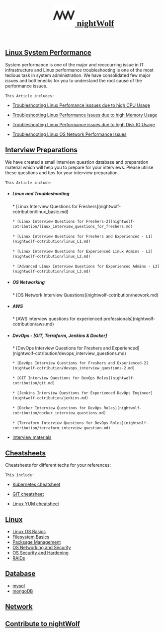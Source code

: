 [<h1 style="text-align: center;font-family: cursive;"><img src="img/favi.png" height="70" /> nightWolf </h1>](index.md)
<br/>

## [Linux System Performance](nightwolf-cotribution/performance.md)

  System performance is one of the major and reoccurring issue in IT infrastructure and Linux performance troubleshooting is one of the most tedious task in system administration. 
  We have consolidated few major issues and bottlenecks for you to understand the root cause of the performance issues.

`This Article includes:`

* [Troubleshooting Linux Perfomance isssues due to high CPU Usage](nightwolf-cotribution/performance.md#troubleshooting-linux-perfomance-isssue-happening-due-to-high-cpu-usage)

* [Troubleshooting Linux Performance issues due to high Memory Usage](nightwolf-cotribution/performance.md#troubleshooting-linux-performance-issue-happening-due-to-high-memory-usage)

* [Troubleshooting Linux Performance issues due to high Disk IO Usage](nightwolf-cotribution/performance.md#troubleshooting-linux-performance-issue-happening-due-to-high-disk-io-usage)

* [Troubleshooting Linux OS Network Performance Issues](nightwolf-cotribution/performance.md#troubleshooting-linux-os-network-performance-issues)


## [Interview Preparations](interview.md)

 We have created a small interview question database and preparation material which will help you to prepare for your interviews. 
 Please utilise these questions and tips for your interview preparation.

`This Article include:`

* <h5> Linux and Troubleshooting </h5>
      * [Linux Interview Questions for Freshers](nightwolf-cotribution/linux_basic.md)

      * [Linux Interview Questions for Freshers-2](nightwolf-cotribution/linux_interview_questions_for_freshers.md)

      * [Linux Interview Questions for Freshers and Experienced - L1](nightwolf-cotribution/linux_L1.md)

      * [Linux Interview Questions for Experienced Linux Admins - L2](nightwolf-cotribution/linux_L2.md)

      * [Advanced Linux Interview Questions for Experienced Admins - L3](nightwolf-cotribution/linux_L3.md)

* <h5> OS Networking </h5>
      * [OS Network Interview Questions](nightwolf-cotribution/network.md)

* <h5> AWS </h5>
      * [AWS interview questions for experienced professionals](nightwolf-cotribution/aws.md)

* <h5> DevOps - [GIT, Terraform, Jenkins & Docker] </h5>
      * [DevOps Interview Questions for Freshers and Experienced](nightwolf-cotribution/devops_interview_questions.md)

      * [DevOps Interview Questions for Freshers and Experienced-2](nightwolf-cotribution/devops_interview_questions-2.md)

      * [GIT Interview Questions for DevOps Roles](nightwolf-cotribution/git.md)

      * [Jenkins Interview Questions for Experienced DevOps Engineer](nightwolf-cotribution/jenkins.md)

      * [Docker Interview Questions for DevOps Roles](nightwolf-cotribution/docker_interview_questions.md)

      * [Terraform Interview Questions for DevOps Roles](nightwolf-cotribution/terraform_interview_question.md)

* [Interview materials](reference.md) 


## [Cheatsheets](cheatsheet.md)
 
 Cheatsheets for different techs for your references: 

`This include:`

* [Kubernetes cheatsheet](nightwolf-cotribution/kubernetes_cheatsheet.md)

* [GIT cheatsheet](nightwolf-cotribution/git_cheatsheet.md)

* [Linux YUM cheatsheet](nightwolf-cotribution/yum_cheatsheet.pdf)


## [Linux]()

* [Linux OS Basics]()
* [Filesystem Basics]()
* [Packsage Management]()
* [OS Networking and Security]()
* [OS Security and Hardening]()
* [RAIDs]()

## [Database](db.md)

* [mysql](mysql.md)
* [mongoDB](mongo.md)

## [Network]()

## [Contribute to nightWolf](contribute.md)
